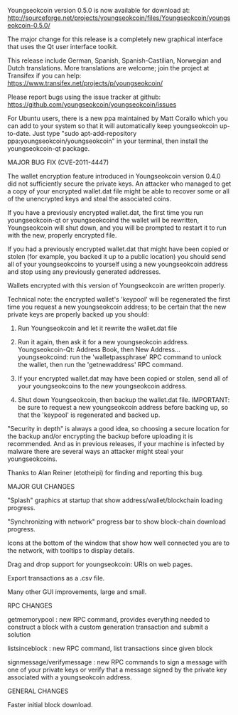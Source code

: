 Youngseokcoin version 0.5.0 is now available for download at:
http://sourceforge.net/projects/youngseokcoin/files/Youngseokcoin/youngseokcoin-0.5.0/

The major change for this release is a completely new graphical interface that uses the Qt user interface toolkit.

This release include German, Spanish, Spanish-Castilian, Norwegian and Dutch translations. More translations are welcome; join the project at Transifex if you can help:
https://www.transifex.net/projects/p/youngseokcoin/

Please report bugs using the issue tracker at github:
https://github.com/youngseokcoin/youngseokcoin/issues

For Ubuntu users, there is a new ppa maintained by Matt Corallo which you can add to your system so that it will automatically keep youngseokcoin up-to-date.  Just type "sudo apt-add-repository ppa:youngseokcoin/youngseokcoin" in your terminal, then install the youngseokcoin-qt package.

MAJOR BUG FIX  (CVE-2011-4447)

The wallet encryption feature introduced in Youngseokcoin version 0.4.0 did not sufficiently secure the private keys. An attacker who
managed to get a copy of your encrypted wallet.dat file might be able to recover some or all of the unencrypted keys and steal the
associated coins.

If you have a previously encrypted wallet.dat, the first time you run youngseokcoin-qt or youngseokcoind the wallet will be rewritten, Youngseokcoin will
shut down, and you will be prompted to restart it to run with the new, properly encrypted file.

If you had a previously encrypted wallet.dat that might have been copied or stolen (for example, you backed it up to a public
location) you should send all of your youngseokcoins to yourself using a new youngseokcoin address and stop using any previously generated addresses.

Wallets encrypted with this version of Youngseokcoin are written properly.

Technical note: the encrypted wallet's 'keypool' will be regenerated the first time you request a new youngseokcoin address; to be certain that the
new private keys are properly backed up you should:

1. Run Youngseokcoin and let it rewrite the wallet.dat file

2. Run it again, then ask it for a new youngseokcoin address.
Youngseokcoin-Qt: Address Book, then New Address...
youngseokcoind: run the 'walletpassphrase' RPC command to unlock the wallet,  then run the 'getnewaddress' RPC command.

3. If your encrypted wallet.dat may have been copied or stolen, send  all of your youngseokcoins to the new youngseokcoin address.

4. Shut down Youngseokcoin, then backup the wallet.dat file.
IMPORTANT: be sure to request a new youngseokcoin address before backing up, so that the 'keypool' is regenerated and backed up.

"Security in depth" is always a good idea, so choosing a secure location for the backup and/or encrypting the backup before uploading it is recommended. And as in previous releases, if your machine is infected by malware there are several ways an attacker might steal your youngseokcoins.

Thanks to Alan Reiner (etotheipi) for finding and reporting this bug.

MAJOR GUI CHANGES

"Splash" graphics at startup that show address/wallet/blockchain loading progress.

"Synchronizing with network" progress bar to show block-chain download progress.

Icons at the bottom of the window that show how well connected you are to the network, with tooltips to display details.

Drag and drop support for youngseokcoin: URIs on web pages.

Export transactions as a .csv file.

Many other GUI improvements, large and small.

RPC CHANGES

getmemorypool : new RPC command, provides everything needed to construct a block with a custom generation transaction and submit a solution

listsinceblock : new RPC command, list transactions since given block

signmessage/verifymessage : new RPC commands to sign a message with one of your private keys or verify that a message signed by the private key associated with a youngseokcoin address.

GENERAL CHANGES

Faster initial block download.
